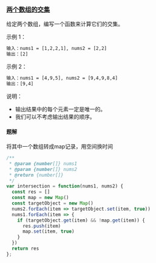 ### [两个数组的交集](https://leetcode-cn.com/problems/intersection-of-two-arrays/)

给定两个数组，编写一个函数来计算它们的交集。

示例 1：
```html
输入：nums1 = [1,2,2,1], nums2 = [2,2]
输出：[2]
```

示例 2：
```html
输入：nums1 = [4,9,5], nums2 = [9,4,9,8,4]
输出：[9,4]
```

说明：
- 输出结果中的每个元素一定是唯一的。
- 我们可以不考虑输出结果的顺序。

#### 题解
将其中一个数组转成map记录，用空间换时间
```javascript
/**
 * @param {number[]} nums1
 * @param {number[]} nums2
 * @return {number[]}
 */
var intersection = function(nums1, nums2) {
  const res = []
  const map = new Map()
  const targetObject = new Map()
  nums2.forEach(item => targetObject.set(item, true))
  nums1.forEach(item => {
    if (targetObject.get(item) && !map.get(item)) {
      res.push(item)
      map.set(item, true)
    }
  })
  return res
};
```
